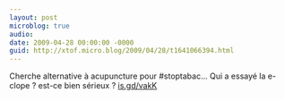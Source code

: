 ```yaml
---
layout: post
microblog: true
audio: 
date: 2009-04-28 00:00:00 -0000
guid: http://xtof.micro.blog/2009/04/28/t1641066394.html
---
```

Cherche alternative à acupuncture pour #stoptabac... Qui a essayé la e-clope ? est-ce bien sérieux ?  [is.gd/vakK](http://is.gd/vakK)
